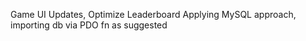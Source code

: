 Game UI Updates, Optimize Leaderboard
Applying MySQL approach, importing db via PDO fn as suggested
